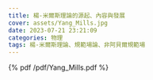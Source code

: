 ```yaml
---
title: 楊-米爾斯理論的源起、內容與發展
cover: assets/Yang_Mills.jpg
date: 2023-07-21 23:21:09
categories: 物理
tags: 楊-米爾斯理論、規範場論、非阿貝爾規範場
---
```

{% pdf /pdf/Yang_Mills.pdf %}